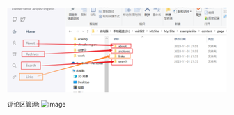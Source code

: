 ![1698848373993](图片/1698848373993.png)

评论区管理:
![image](https://github.com/user-attachments/assets/da070f7d-b58f-4f81-86ea-8786ca6b3f17)
